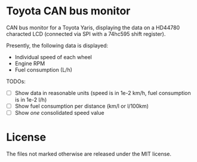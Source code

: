 Toyota CAN bus monitor
======================
CAN bus monitor for a Toyota Yaris, displaying the data on a HD44780 characted LCD (connected via SPI with a 74hc595 shift register).

Presently, the following data is displayed:
- Individual speed of each wheel
- Engine RPM
- Fuel consumption (L/h)

TODOs:
- [ ] Show data in reasonable units (speed is in 1e-2 km/h, fuel consumption is in 1e-2 l/h)
- [ ] Show fuel consumption per distance (km/l or l/100km)
- [ ] Show _one_ consolidated speed value

License
=======
The files not marked otherwise are released under the MIT license.
